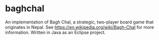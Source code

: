 # baghchal
An implementation of Bagh Chal, a strategic, two-player board game that originates in Nepal. See https://en.wikipedia.org/wiki/Bagh-Chal for more information.
Written in Java as an Eclipse project.
